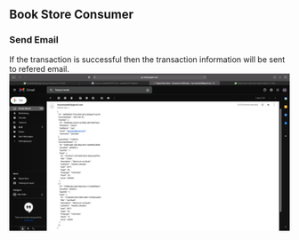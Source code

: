 ## Book Store Consumer

### Send Email
If the transaction is successful then the transaction information will be sent to refered email.
![screenshoot](proof.png)